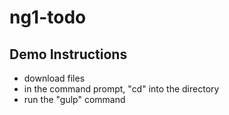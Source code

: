 # ng1-todo

## Demo Instructions
* download files
* in the command prompt, "cd" into the directory 
* run the "gulp" command
